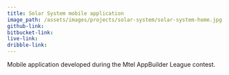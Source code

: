 ```yaml
---
title: Solar System mobile application
image_path: /assets/images/projects/solar-system/solar-system-home.jpg
github-link:
bitbucket-link:
live-link:
dribble-link:
---
```

Mobile application developed during the Mtel AppBuilder League contest.
